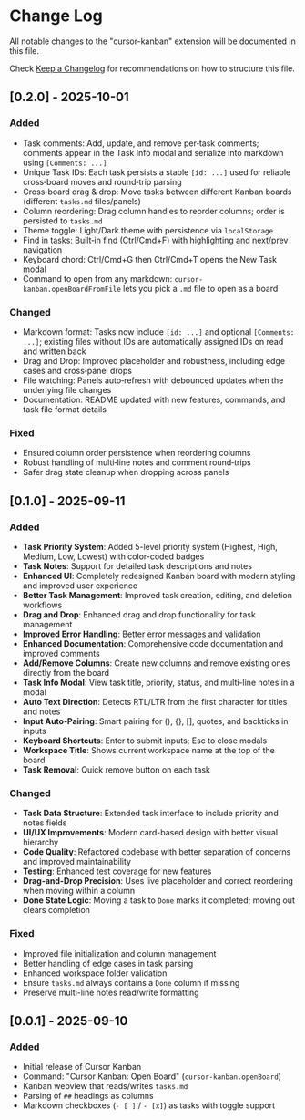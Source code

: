 # Change Log

All notable changes to the "cursor-kanban" extension will be documented in this file.

Check [Keep a Changelog](http://keepachangelog.com/) for recommendations on how to structure this file.

## [0.2.0] - 2025-10-01

### Added

- Task comments: Add, update, and remove per‑task comments; comments appear in the Task Info modal and serialize into markdown using `[Comments: ...]`
- Unique Task IDs: Each task persists a stable `[id: ...]` used for reliable cross‑board moves and round‑trip parsing
- Cross‑board drag & drop: Move tasks between different Kanban boards (different `tasks.md` files/panels)
- Column reordering: Drag column handles to reorder columns; order is persisted to `tasks.md`
- Theme toggle: Light/Dark theme with persistence via `localStorage`
- Find in tasks: Built‑in find (Ctrl/Cmd+F) with highlighting and next/prev navigation
- Keyboard chord: Ctrl/Cmd+G then Ctrl/Cmd+T opens the New Task modal
- Command to open from any markdown: `cursor-kanban.openBoardFromFile` lets you pick a `.md` file to open as a board

### Changed

- Markdown format: Tasks now include `[id: ...]` and optional `[Comments: ...]`; existing files without IDs are automatically assigned IDs on read and written back
- Drag and Drop: Improved placeholder and robustness, including edge cases and cross‑panel drops
- File watching: Panels auto‑refresh with debounced updates when the underlying file changes
- Documentation: README updated with new features, commands, and task file format details

### Fixed

- Ensured column order persistence when reordering columns
- Robust handling of multi‑line notes and comment round‑trips
- Safer drag state cleanup when dropping across panels

## [0.1.0] - 2025-09-11

### Added

- **Task Priority System**: Added 5-level priority system (Highest, High, Medium, Low, Lowest) with color-coded badges
- **Task Notes**: Support for detailed task descriptions and notes
- **Enhanced UI**: Completely redesigned Kanban board with modern styling and improved user experience
- **Better Task Management**: Improved task creation, editing, and deletion workflows
- **Drag and Drop**: Enhanced drag and drop functionality for task management
- **Improved Error Handling**: Better error messages and validation
- **Enhanced Documentation**: Comprehensive code documentation and improved comments
- **Add/Remove Columns**: Create new columns and remove existing ones directly from the board
- **Task Info Modal**: View task title, priority, status, and multi-line notes in a modal
- **Auto Text Direction**: Detects RTL/LTR from the first character for titles and notes
- **Input Auto‑Pairing**: Smart pairing for (), {}, [], quotes, and backticks in inputs
- **Keyboard Shortcuts**: Enter to submit inputs; Esc to close modals
- **Workspace Title**: Shows current workspace name at the top of the board
- **Task Removal**: Quick remove button on each task

### Changed

- **Task Data Structure**: Extended task interface to include priority and notes fields
- **UI/UX Improvements**: Modern card-based design with better visual hierarchy
- **Code Quality**: Refactored codebase with better separation of concerns and improved maintainability
- **Testing**: Enhanced test coverage for new features
- **Drag-and-Drop Precision**: Uses live placeholder and correct reordering when moving within a column
- **Done State Logic**: Moving a task to `Done` marks it completed; moving out clears completion

### Fixed

- Improved file initialization and column management
- Better handling of edge cases in task parsing
- Enhanced workspace folder validation
- Ensure `tasks.md` always contains a `Done` column if missing
- Preserve multi-line notes read/write formatting

## [0.0.1] - 2025-09-10

### Added

- Initial release of Cursor Kanban
- Command: "Cursor Kanban: Open Board" (`cursor-kanban.openBoard`)
- Kanban webview that reads/writes `tasks.md`
- Parsing of `##` headings as columns
- Markdown checkboxes (`- [ ]` / `- [x]`) as tasks with toggle support
